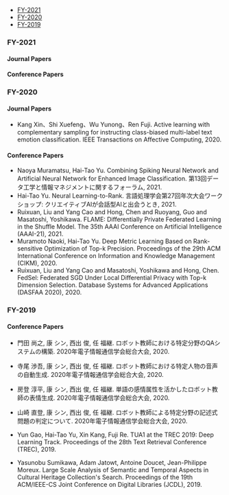 - <a href="#2021">FY-2021</a>
- <a href="#2020">FY-2020</a>
- <a href="#2019">FY-2019</a>

### <a name="2021"></a>FY-2021

#### Journal Papers

#### Conference Papers

### <a name="2020"></a>FY-2020

#### Journal Papers

- Kang Xin、Shi Xuefeng、Wu Yunong、Ren Fuji. Active learning with complementary sampling for instructing class-biased multi-label text emotion classification. IEEE Transactions on Affective Computing, 2020.

#### Conference Papers

- Naoya Muramatsu, Hai-Tao Yu. Combining Spiking Neural Network and Artificial Neural Network for Enhanced Image Classification. 第13回データ工学と情報マネジメントに関するフォーラム, 2021.
- Hai-Tao Yu. Neural Learning-to-Rank. 言語処理学会第27回年次大会ワークショップ: クリエイティブAIが会話型AIと出会うとき, 2021.
- Ruixuan, Liu and Yang Cao and Hong, Chen and Ruoyang, Guo and Masatoshi, Yoshikawa. FLAME: Differentially Private Federated Learning in the Shuffle Model. The 35th AAAI Conference on Artificial Intelligence (AAAI-21), 2021.
- Muramoto Naoki, Hai-Tao Yu. Deep Metric Learning Based on Rank-sensitive Optimization of Top-k Precision. Proceedings of the 29th ACM International Conference on Information and Knowledge Management (CIKM), 2020.
- Ruixuan, Liu and Yang Cao and Masatoshi, Yoshikawa and Hong, Chen. FedSel: Federated SGD Under Local Differential Privacy with Top-k Dimension Selection. Database Systems for Advanced Applications (DASFAA 2020), 2020.

### <a name="2019"></a>FY-2019

#### Conference Papers

- 門田 尚之, 康 シン, 西出 俊, 任 福継. ロボット教師における特定分野のQAシステムの構築. 2020年電子情報通信学会総合大会, 2020.

- 寺尾 渉吾, 康 シン, 西出 俊, 任 福継. ロボット教師における特定人物の音声の自動生成. 2020年電子情報通信学会総合大会, 2020.

- 房登 淳平, 康 シン, 西出 俊, 任 福継. 単語の感情属性を活かしたロボット教師の表情生成. 2020年電子情報通信学会総合大会, 2020.

- 山崎 直登, 康 シン, 西出 俊, 任 福継. ロボット教師による特定分野の記述式問題の判定について. 2020年電子情報通信学会総合大会, 2020.

- Yun Gao, Hai-Tao Yu, Xin Kang, Fuji Re. TUA1 at the TREC 2019: Deep Learning Track. Proceedings of the 28th Text Retrieval Conference (TREC), 2019.

- Yasunobu Sumikawa, Adam Jatowt, Antoine Doucet, Jean-Philippe Moreux. Large Scale Analysis of Semantic and Temporal Aspects in Cultural Heritage Collection's Search. Proceedings of the 19th ACM/IEEE-CS Joint Conference on Digital Libraries (JCDL), 2019. 




